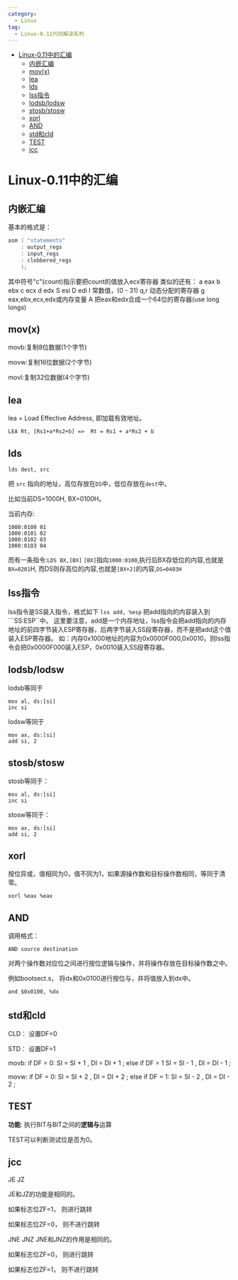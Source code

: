 ```yaml
---
category:
  - Linux
tag:
  - Linux-0.11代码解读系列
---
```


- [Linux-0.11中的汇编](#linux-011中的汇编)
  - [内嵌汇编](#内嵌汇编)
  - [mov(x)](#movx)
  - [lea](#lea)
  - [lds](#lds)
  - [lss指令](#lss指令)
  - [lodsb/lodsw](#lodsblodsw)
  - [stosb/stosw](#stosbstosw)
  - [xorl](#xorl)
  - [AND](#and)
  - [std和cld](#std和cld)
  - [TEST](#test)
  - [jcc](#jcc)


# Linux-0.11中的汇编

## 内嵌汇编
基本的格式是：
```c
asm ( "statements" 
    : output_regs 
    : input_regs 
    : clobbered_regs
    );
```


其中符号"c"(count)指示要把count的值放入ecx寄存器
类似的还有：
a        eax
b        ebx
c        ecx
d        edx
S        esi
D        edi
I        常数值，(0 - 31)
q,r        动态分配的寄存器
g        eax,ebx,ecx,edx或内存变量
A        把eax和edx合成一个64位的寄存器(use long longs)

## mov(x)

movb:复制8位数据(1个字节)

movw:复制16位数据(2个字节)

movl:复制32位数据(4个字节)

## lea

lea = Load Effective Address, 即加载有效地址。

```LEA Rt, [Rs1+a*Rs2+b] =>  Rt = Rs1 + a*Rs2 + b```

## lds

```x86asm
lds dest, src
```

把 ```src``` 指向的地址，高位存放在```DS```中，低位存放在```dest```中。

比如当前DS=1000H, BX=0100H。

当前内存:

```x86asm
1000:0100 01
1000:0101 02
1000:0102 03
1000:0103 04
```

而有一条指令:```LDS BX,[BX]```
```[BX]```指向```1000:0100```,执行后BX存低位的内容,也就是```BX=0201```H,
而DS则存高位的内容,也就是```[BX+2]```的内容,```DS=0403H```

## lss指令

lss指令是SS装入指令，格式如下 ```lss add, %esp``` 把add指向的内容装入到```SS:ESP``中。 这里要注意，add是一个内存地址，lss指令会把add指向的内存地址的前四字节装入ESP寄存器，后两字节装入SS段寄存器，而不是把add这个值装入ESP寄存器。 如：内存0x1000地址的内容为0x0000F000,0x0010，则lss指令会把0x0000F000装入ESP，0x0010装入SS段寄存器。

## lodsb/lodsw

lodsb等同于

```x86asm
mov al, ds:[si]
inc si
```

lodsw等同于

```x86asm
mov ax, ds:[si]
add si, 2
```

## stosb/stosw

stosb等同于：

```x86asm
mov al, ds:[si]
inc si
```

stosw等同于：

```x86asm
mov ax, ds:[si]
add si, 2
```

## xorl

按位异或，值相同为0，值不同为1，如果源操作数和目标操作数相同，等同于清零。

```x86asm
xorl %eax %eax
```

## AND 

调用格式：

```x86asm
AND source destination
```

对两个操作数对应位之间进行按位逻辑与操作，并将操作存放在目标操作数之中。


例如bootsect.s， 将dx和0x0100进行按位与，并将值放入到dx中。

```x86asm
and	$0x0100, %dx
```

## std和cld

CLD： 设置DF=0

STD： 设置DF=1

movb:
if DF = 0:
    SI = SI + 1 , DI = DI + 1 ;
else if DF = 1 
    SI = SI - 1 , DI = DI - 1 ;

movw: 
if DF = 0:
    SI = SI + 2 , DI = DI + 2 ;
else if DF = 1:
    SI = SI - 2 , DI = DI - 2 ;


## TEST

**功能**: 执行BIT与BIT之间的**逻辑与**运算

TEST可以判断测试位是否为0。

## jcc 

JE JZ

JE和JZ的功能是相同的。

如果标志位ZF=1， 则进行跳转

如果标志位ZF=0， 则不进行跳转


JNE JNZ
JNE和JNZ的作用是相同的。

如果标志位ZF=0， 则进行跳转

如果标志位ZF=1， 则不进行跳转